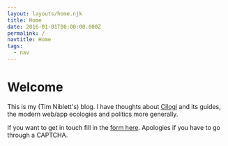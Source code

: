 ```yaml
---
layout: layouts/home.njk
title: Home
date: 2016-01-01T00:00:00.000Z
permalink: /
navtitle: Home
tags:
  - nav
---
```

# Welcome

This is my (Tim Niblett's) blog.  I have thoughts about [Cilogi](https://cilogi.com) and its guides, the modern web/app ecologies and politics more generally.

If you want to get in touch fill in the [form here](/contact/). Apologies if you have to go through a CAPTCHA.

